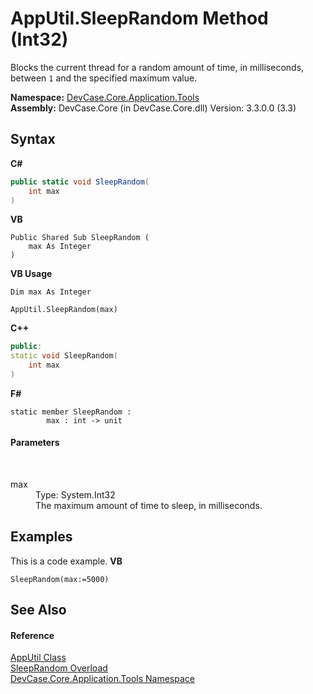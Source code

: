 # AppUtil.SleepRandom Method (Int32)
 

Blocks the current thread for a random amount of time, in milliseconds, between `1` and the specified maximum value.

**Namespace:**&nbsp;<a href="N_DevCase_Core_Application_Tools">DevCase.Core.Application.Tools</a><br />**Assembly:**&nbsp;DevCase.Core (in DevCase.Core.dll) Version: 3.3.0.0 (3.3)

## Syntax

**C#**<br />
``` C#
public static void SleepRandom(
	int max
)
```

**VB**<br />
``` VB
Public Shared Sub SleepRandom ( 
	max As Integer
)
```

**VB Usage**<br />
``` VB Usage
Dim max As Integer

AppUtil.SleepRandom(max)
```

**C++**<br />
``` C++
public:
static void SleepRandom(
	int max
)
```

**F#**<br />
``` F#
static member SleepRandom : 
        max : int -> unit 

```


#### Parameters
&nbsp;<dl><dt>max</dt><dd>Type: System.Int32<br />The maximum amount of time to sleep, in milliseconds.</dd></dl>

## Examples
This is a code example. 
**VB**<br />
``` VB
SleepRandom(max:=5000)
```


## See Also


#### Reference
<a href="T_DevCase_Core_Application_Tools_AppUtil">AppUtil Class</a><br /><a href="Overload_DevCase_Core_Application_Tools_AppUtil_SleepRandom">SleepRandom Overload</a><br /><a href="N_DevCase_Core_Application_Tools">DevCase.Core.Application.Tools Namespace</a><br />